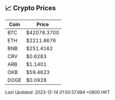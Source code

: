 ## 📈 Crypto Prices

| Coin | Price |
| ---- | ----- |
| BTC | $42078.3700 |
| ETH | $2211.8676 |
| BNB | $251.4162 |
| CRV | $0.6283 |
| ARB | $1.1401 |
| OKB | $59.4623 |
| DOGE | $0.0928 |

_Last Updated: 2023-12-14 01:50:57.984 +0800 HKT_